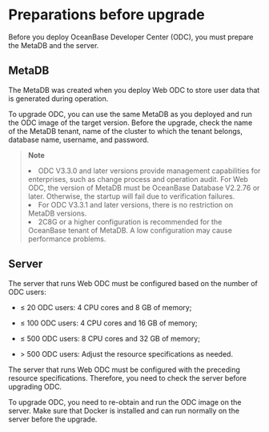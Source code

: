 Preparations before upgrade 
================================================

Before you deploy OceanBase Developer Center (ODC), you must prepare the MetaDB and the server. 

MetaDB 
---------------------------

The MetaDB was created when you deploy Web ODC to store user data that is generated during operation. 

To upgrade ODC, you can use the same MetaDB as you deployed and run the ODC image of the target version. Before the upgrade, check the name of the MetaDB tenant, name of the cluster to which the tenant belongs, database name, username, and password. 

> **Note** <br>
> <li> ODC V3.3.0 and later versions provide management capabilities for enterprises, such as change process and operation audit. For Web ODC, the version of MetaDB must be OceanBase Database V2.2.76 or later. Otherwise, the startup will fail due to verification failures.</li>
> <li> For ODC V3.3.1 and later versions, there is no restriction on MetaDB versions.</li>
> <li> 2C8G or a higher configuration is recommended for the OceanBase tenant of MetaDB. A low configuration may cause performance problems.</li>

  




Server 
---------------------------

The server that runs Web ODC must be configured based on the number of ODC users:

* ≤ 20 ODC users: 4 CPU cores and 8 GB of memory;

  

* ≤ 100 ODC users: 4 CPU cores and 16 GB of memory;

  

* ≤ 500 ODC users: 8 CPU cores and 32 GB of memory;

  

* \> 500 ODC users: Adjust the resource specifications as needed.

  




The server that runs Web ODC must be configured with the preceding resource specifications. Therefore, you need to check the server before upgrading ODC. 

To upgrade ODC, you need to re-obtain and run the ODC image on the server. Make sure that Docker is installed and can run normally on the server before the upgrade.

